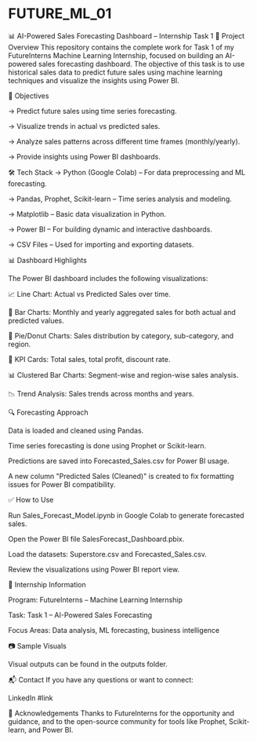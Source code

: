 # FUTURE_ML_01
📊 AI-Powered Sales Forecasting Dashboard – Internship Task 1
🚀 Project Overview
This repository contains the complete work for Task 1 of my FutureInterns Machine Learning Internship, focused on building an AI-powered sales forecasting dashboard. The objective of this task is to use historical sales data to predict future sales using machine learning techniques and visualize the insights using Power BI.

🧠 Objectives

-> Predict future sales using time series forecasting.
 
-> Visualize trends in actual vs predicted sales.

-> Analyze sales patterns across different time frames (monthly/yearly).

-> Provide insights using Power BI dashboards.

🛠️ Tech Stack
-> Python (Google Colab) – For data preprocessing and ML forecasting.

-> Pandas, Prophet, Scikit-learn – Time series analysis and modeling.

-> Matplotlib – Basic data visualization in Python.

-> Power BI – For building dynamic and interactive dashboards.

-> CSV Files – Used for importing and exporting datasets.

📊 Dashboard Highlights

The Power BI dashboard includes the following visualizations:

📈 Line Chart: Actual vs Predicted Sales over time.

📅 Bar Charts: Monthly and yearly aggregated sales for both actual and predicted values.

🧩 Pie/Donut Charts: Sales distribution by category, sub-category, and region.

🔢 KPI Cards: Total sales, total profit, discount rate.

📊 Clustered Bar Charts: Segment-wise and region-wise sales analysis.

📉 Trend Analysis: Sales trends across months and years.

🔍 Forecasting Approach

Data is loaded and cleaned using Pandas.

Time series forecasting is done using Prophet or Scikit-learn.

Predictions are saved into Forecasted_Sales.csv for Power BI usage.

A new column "Predicted Sales (Cleaned)" is created to fix formatting issues for Power BI compatibility.

✅ How to Use

Run Sales_Forecast_Model.ipynb in Google Colab to generate forecasted sales.

Open the Power BI file SalesForecast_Dashboard.pbix.

Load the datasets: Superstore.csv and Forecasted_Sales.csv.

Review the visualizations using Power BI report view.

📌 Internship Information

Program: FutureInterns – Machine Learning Internship

Task: Task 1 – AI-Powered Sales Forecasting

Focus Areas: Data analysis, ML forecasting, business intelligence

📷 Sample Visuals

Visual outputs can be found in the outputs folder.

📬 Contact
If you have any questions or want to connect:

LinkedIn #link

🙏 Acknowledgements
Thanks to FutureInterns for the opportunity and guidance, and to the open-source community for tools like Prophet, Scikit-learn, and Power BI.

